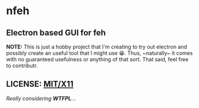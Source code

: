 # nfeh

Electron based GUI for feh
---

**NOTE:** This is just a hobby project that I'm creating to try out electron and possibly create an useful tool that I might use :grin:.
Thus, ~naturally~ it comes with no guaranteed usefulness or anything of that sort. That said, feel free to contributr.

## LICENSE: [MIT/X11](https://opensource.org/licenses/MIT)
_Really considering **WTFPL**..._
